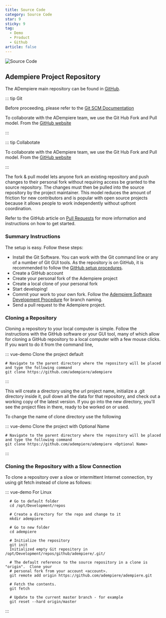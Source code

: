 ```yaml
---
title: Source Code
category: Source Code
star: 9
sticky: 9
tag:
  - Demo
  - Product
  - Github
article: false
---
```


![Source Code](/assets/img/product/source-code.png)

## Adempiere Project Repository

The ADempiere main repository can be found in [GitHub](https://github.com/adempiere/adempiere).

::: tip Git

Before proceeding, please refer to the [Git SCM Documentation](http://git-scm.com/doc)

To collaborate with the ADempiere team, we use the Git Hub Fork and Pull model. From the [GitHub website](https://help.github.com/articles/using-pull-requests/#fork--pull)

:::

::: tip Collabotate

To collaborate with the ADempiere team, we use the Git Hub Fork and Pull model. From the [GitHub website](https://help.github.com/articles/using-pull-requests/#fork--pull)

:::

The fork & pull model lets anyone fork an existing repository and push changes to their personal fork without requiring access be granted to the source repository. The changes must then be pulled into the source repository by the project maintainer. This model reduces the amount of friction for new contributors and is popular with open source projects because it allows people to work independently without upfront coordination.

Refer to the GitHub article on [Pull Requests](https://help.github.com/articles/using-pull-requests) for more information and instructions on how to get started.

### Summary Instructions

The setup is easy. Follow these steps:

- Install the Git Software. You can work with the Git command line or any of a number of Git GUI tools. As the repository is on GitHub, it is recommended to follow the [GitHub setup procedures](https://help.github.com/articles/set-up-git/).
- Create a GitHub account
- Create your personal fork of the Adempiere project
- Create a local clone of your personal fork
- Start developing!
- Commit your work to your own fork. Follow the [Adempiere Software Development Procedure](http://wiki.adempiere.net/Software_Development_Procedure) for branch naming.
- Send a pull request to the Adempiere project.

### Cloning a Repository

Cloning a repository to your local computer is simple. Follow the instructions with the GitHub software or your GUI tool, many of which allow for cloning a GitHub repository to a local computer with a few mouse clicks. If you want to do it from the command line,

::: vue-demo Clone the project default

```Shell
# Navigate to the parent directory where the repository will be placed and type the following command
git clone https://github.com/adempiere/adempiere
```

:::

This will create a directory using the url project name, initialize a .git directory inside it, pull down all the data for that repository, and check out a working copy of the latest version. If you go into the new directory, you'll see the project files in there, ready to be worked on or used.

To change the name of clone directory use the following

::: vue-demo Clone the project with Optional Name

```Shell
# Navigate to the parent directory where the repository will be placed and type the following command
git clone https://github.com/adempiere/adempiere <Optional Name>
```

:::

### Cloning the Repository with a Slow Connection

To clone a repository over a slow or intermittent Internet connection, try using git fetch instead of clone as follows:

::: vue-demo For Linux

```Shell
  # Go to default folder
  cd /opt/Development/repos

  # Create a directory for the repo and change to it
  mkdir adempiere

  # Go to new folder
  cd adempiere

  # Initialize the repository
  git init
  Initialized empty Git repository in /opt/Development/repos/github/adempiere/.git/

  # The default reference to the source repository in a clone is "origin".  Clone your
  # personal fork from your account <account>.
  git remote add origin https://github.com/adempiere/adempiere.git

  # Fetch the contents.
  git fetch

  # Update to the current master branch - for example
  git reset --hard origin/master
```

:::
